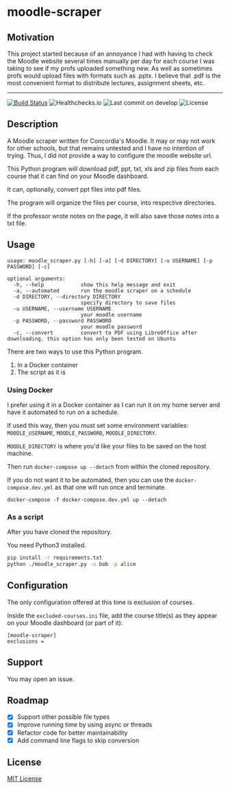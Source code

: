 # moodle-scraper

## Motivation

This project started because of an annoyance I had with having to check the Moodle website several times manually per day for each course I was taking to see if my profs uploaded something new. As well as sometimes profs would upload files with formats such as .pptx. I believe that .pdf is the most convenient format to distribute lectures, assignment sheets, etc.

---
[![Build Status](https://drone.gordon-pn.com/api/badges/gordonpn/moodle-scraper/status.svg)](https://drone.gordon-pn.com/gordonpn/moodle-scraper)
![Healthchecks.io](https://healthchecks.io/badge/ca24ff5d-8821-4d86-8a5a-dc92cf/kCadkBM0.svg)
![Last commit on develop](https://badgen.net/github/last-commit/gordonpn/moodle-scraper/develop)
![License](https://badgen.net/github/license/gordonpn/moodle-scraper)

## Description

A Moodle scraper written for Concordia's Moodle. It may or may not work for other schools, but that remains untested and I have no intention of trying. Thus, I did not provide a way to configure the moodle website url.

This Python program will download pdf, ppt, txt, xls and zip files from each course that it can find on your Moodle dashboard.

It can, optionally, convert ppt files into pdf files.

The program will organize the files per course, into respective directories.

If the professor wrote notes on the page, it will also save those notes into a txt file.

## Usage

```
usage: moodle_scraper.py [-h] [-a] [-d DIRECTORY] [-u USERNAME] [-p PASSWORD] [-c]

optional arguments:
  -h, --help            show this help message and exit
  -a, --automated       run the moodle scraper on a schedule
  -d DIRECTORY, --directory DIRECTORY
                        specify directory to save files
  -u USERNAME, --username USERNAME
                        your moodle username
  -p PASSWORD, --password PASSWORD
                        your moodle password
  -c, --convert         convert to PDF using LibreOffice after downloading. this option has only been tested on Ubuntu
```

There are two ways to use this Python program.

1. In a Docker container
2. The script as it is

### Using Docker

I prefer using it in a Docker container as I can run it on my home server and have it automated to run on a schedule.

If used this way, then you must set some environment variables: `MOODLE_USERNAME`, `MOODLE_PASSWORD`, `MOODLE_DIRECTORY`.

`MOODLE_DIRECTORY` is where you'd like your files to be saved on the host machine.

Then run `docker-compose up --detach` from within the cloned repository.

If you do not want it to be automated, then you can use the `docker-compose.dev.yml` as that one will run once and terminate.

`docker-compose -f docker-compose.dev.yml up --detach`

### As a script

After you have cloned the repository.

You need Python3 installed.

```bash
pip install -r requirements.txt
python ./moodle_scraper.py -u bob -p alice
```

## Configuration

The only configuration offered at this time is exclusion of courses.

Inside the `excluded-courses.ini` file, add the course title(s) as they appear on your Moodle dashboard (or part of it):
````
[moodle-scraper]
exclusions =
````

## Support

You may open an issue.

## Roadmap

*  [x] Support other possible file types
*  [x] Improve running time by using async or threads
*  [x] Refactor code for better maintainability
*  [x] Add command line flags to skip conversion

## License

[MIT License](./LICENSE)
